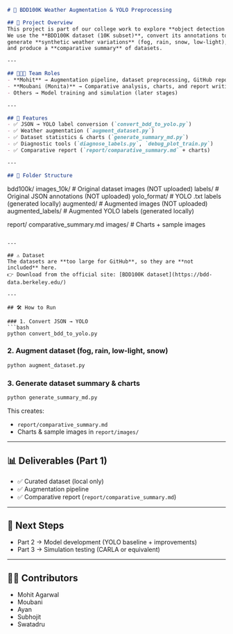 ```markdown
# 🚗 BDD100K Weather Augmentation & YOLO Preprocessing

## 📌 Project Overview
This project is part of our college work to explore **object detection in adverse weather**.  
We use the **BDD100K dataset (10K subset)**, convert its annotations to **YOLO format**,  
generate **synthetic weather variations** (fog, rain, snow, low-light),  
and produce a **comparative summary** of datasets.

---

## 👨‍👩‍👧 Team Roles
- **Mohit** → Augmentation pipeline, dataset preprocessing, GitHub repo  
- **Moubani (Monita)** → Comparative analysis, charts, and report writing  
- Others → Model training and simulation (later stages)

---

## 🚀 Features
- ✅ JSON → YOLO label conversion (`convert_bdd_to_yolo.py`)  
- ✅ Weather augmentation (`augment_dataset.py`)  
- ✅ Dataset statistics & charts (`generate_summary_md.py`)  
- ✅ Diagnostic tools (`diagnose_labels.py`, `debug_plot_train.py`)  
- ✅ Comparative report (`report/comparative_summary.md` + charts)  

---

## 📂 Folder Structure
```

bdd100k/
images\_10k/          # Original dataset images (NOT uploaded)
labels/              # Original JSON annotations (NOT uploaded)
yolo\_format/         # YOLO .txt labels (generated locally)
augmented/           # Augmented images (NOT uploaded)
augmented\_labels/    # Augmented YOLO labels (generated locally)

report/
comparative\_summary.md
images/              # Charts + sample images

````

---

## ⚠️ Dataset
The datasets are **too large for GitHub**, so they are **not included** here.  
👉 Download from the official site: [BDD100K dataset](https://bdd-data.berkeley.edu/)

---

## 🛠️ How to Run

### 1. Convert JSON → YOLO
```bash
python convert_bdd_to_yolo.py
````

### 2. Augment dataset (fog, rain, low-light, snow)

```bash
python augment_dataset.py
```

### 3. Generate dataset summary & charts

```bash
python generate_summary_md.py
```

This creates:

* `report/comparative_summary.md`
* Charts & sample images in `report/images/`

---

## 📊 Deliverables (Part 1)

* ✅ Curated dataset (local only)
* ✅ Augmentation pipeline
* ✅ Comparative report (`report/comparative_summary.md`)

---

## 📌 Next Steps

* Part 2 → Model development (YOLO baseline + improvements)
* Part 3 → Simulation testing (CARLA or equivalent)

---

## 👨‍💻 Contributors

* Mohit Agarwal
* Moubani
* Ayan
* Subhojit
* Swatadru

```




